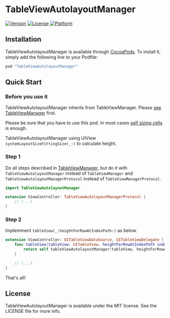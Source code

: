 # TableViewAutolayoutManager

[![Version](https://img.shields.io/cocoapods/v/TableViewAutolayoutManager.svg?style=flat)](http://cocoapods.org/pods/TableViewAutolayoutManager)
[![License](https://img.shields.io/cocoapods/l/TableViewAutolayoutManager.svg?style=flat)](http://cocoapods.org/pods/TableViewAutolayoutManager)
[![Platform](https://img.shields.io/cocoapods/p/TableViewAutolayoutManager.svg?style=flat)](http://cocoapods.org/pods/TableViewAutolayoutManager)

## Installation

TableViewAutolayoutManager is available through [CocoaPods](http://cocoapods.org). To install
it, simply add the following line to your Podfile:

```ruby
pod "TableViewAutolayoutManager"
```

## Quick Start

### Before you use it

TableViewAutolayoutManager inherits from TableViewManager. Please [see TableViewManager](https://github.com/arturjaworski/TableViewManager) first.

Please be sure that you have to use this pod. In most cases [self sizing cells](https://developer.apple.com/library/ios/documentation/UserExperience/Conceptual/AutolayoutPG/WorkingwithSelf-SizingTableViewCells.html) is enough.

TableViewAutolayoutManager using UIView `systemLayoutSizeFittingSize(_:)` to calculate height.

### Step 1

Do all steps described in [TableViewManager](https://github.com/arturjaworski/TableViewManager), but do it with `TableViewAutolayoutManager` instead of `TableViewManager` and `TableViewAutolayoutManagerProtocol` instead of `TableViewManagerProtocol`.

```swift
import TableViewAutolayoutManager
```

```swift
extension ViewController: TableViewAutolayoutManagerProtocol {
    // (...)
}
```

### Step 2

Implemment `tableView(_:heightForRowAtIndexPath:)` as below.

```swift
extension ViewController: UITableViewDataSource, UITableViewDelegate {
    func tableView(tableView: UITableView, heightForRowAtIndexPath indexPath: NSIndexPath) -> CGFloat {
        return self.tableViewAutolayoutManager(tableView, heightForRowAtIndexPath: indexPath)
    }

    // (...)
}
```

That's all!

## License

TableViewAutolayoutManager is available under the MIT license. See the LICENSE file for more info.
